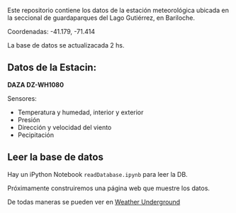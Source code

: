 Este repositorio contiene los datos de la estación meteorológica ubicada en la seccional de guardaparques del Lago Gutiérrez, en Bariloche. 

Coordenadas:  -41.179, -71.414

La base de datos se actualizacada 2 hs.

## Datos de la Estacin:

__DAZA  DZ-WH1080__

Sensores:
* Temperatura y humedad, interior y exterior
* Presión
* Dirección y velocidad del viento
* Pecipitación


## Leer la base de datos

Hay un iPython Notebook `readDatabase.ipynb` para leer la DB.

Próximamente construiremos una página web que muestre los datos.

De todas maneras se pueden ver en [Weather Underground](https://www.wunderground.com/personal-weather-station/dashboard?ID=IBARILOC3&cm_ven=localwx_pwsdash)

